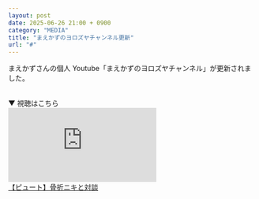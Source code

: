 ```yaml
---
layout: post
date: 2025-06-26 21:00 + 0900
category: "MEDIA"
title: "まえかずのヨロズヤチャンネル更新"
url: "#"
---
```


まえかずさんの個人 Youtube「まえかずのヨロズヤチャンネル」が更新されました。

<br>
▼ 視聴はこちら
<div class="video-size">
    <iframe src="https://www.youtube.com/embed/NT5QbIdFN0Y?si=sRSEM3GLvm5wDYUT" title="YouTube video player" frameborder="0" allow="accelerometer; autoplay; clipboard-write; encrypted-media; gyroscope; picture-in-picture; web-share" referrerpolicy="strict-origin-when-cross-origin" allowfullscreen></iframe>
</div>
<a href="https://youtu.be/NT5QbIdFN0Y?si=oti8_exv7ecmO75m" target="_blank">【ピュート】骨折ニキと対談</a>

